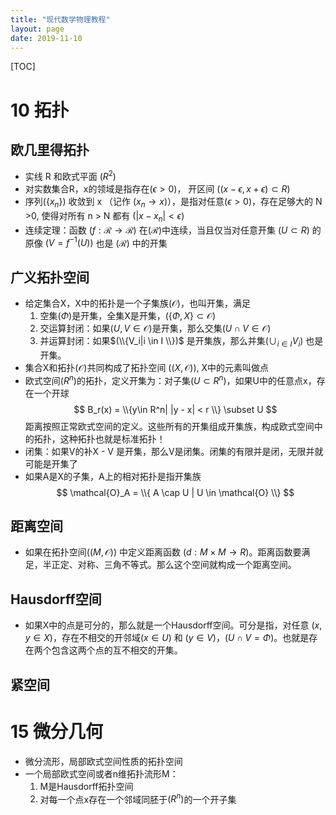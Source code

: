 ```yaml
---
title: "现代数学物理教程"
layout: page
date: 2019-11-10
---
```

[TOC]

# 10 拓扑
## 欧几里得拓扑
- 实线 R 和欧式平面 $(R^2)$
- 对实数集合R，x的领域是指存在$(\epsilon > 0)$， 开区间 $(  (x - \epsilon, x + \epsilon) \subset R )$
- 序列$( \{ x_n \} )$ 收敛到 x （记作 $(x_n \rightarrow x)$），是指对任意$( \epsilon >0 )$，存在足够大的 N >0, 使得对所有 n > N 都有 $( |x - x_n| < \epsilon )$
- 连续定理：函数 $(f : \mathcal{R} \rightarrow \mathcal{R})$ 在$(\mathcal{R})$中连续，当且仅当对任意开集 $( U \subset R )$ 的原像 $(V = f^{-1}(U))$ 也是 $(\mathcal{R})$ 中的开集

## 广义拓扑空间
- 给定集合X，X中的拓扑是一个子集族$(\mathcal{O})$，也叫开集，满足
    1. 空集$(\Phi)$是开集，全集X是开集，$(\{ \Phi, X \} \subset \mathcal{O})$
    2. 交运算封闭：如果$(U,V \in \mathcal{O} )$是开集，那么交集$( U \cap V \in \mathcal{O} )$
    3. 并运算封闭：如果$(\\{V_i|i \in I \\})$ 是开集族，那么并集$(\cup_{i \in I} V_i)$ 也是开集。
- 集合X和拓扑$(\mathcal{O})$共同构成了拓扑空间 $((X, \mathcal{O}))$, X中的元素叫做点
- 欧式空间$(R^n)$的拓扑，定义开集为：对子集$(U \subset R^n)$，如果U中的任意点x，存在一个开球
$$
B_r(x) = \\{y\in R^n| |y - x| < r \\} \subset U
$$
距离按照正常欧式空间的定义。这些所有的开集组成开集族，构成欧式空间中的拓扑，这种拓扑也就是标准拓扑！
- 闭集：如果V的补X - V 是开集，那么V是闭集。闭集的有限并是闭，无限并就可能是开集了
- 如果A是X的子集，A上的相对拓扑是指开集族
$$
\mathcal{O}_A = \\{ A \cap U | U \in \mathcal{O}  \\}
$$

## 距离空间
- 如果在拓扑空间$( (M, \mathcal{O}) )$ 中定义距离函数 $(d : M \times M \rightarrow R)$。距离函数要满足，半正定、对称、三角不等式。那么这个空间就构成一个距离空间。

## Hausdorff空间
- 如果X中的点是可分的，那么就是一个Hausdorff空间。可分是指，对任意 $(x, y \in X)$，存在不相交的开邻域$(x \in U)$ 和 $(y \in V)$，$(U \cap V = \Phi)$。也就是存在两个包含这两个点的互不相交的开集。

## 紧空间 





# 15 微分几何
- 微分流形，局部欧式空间性质的拓扑空间
- 一个局部欧式空间或者n维拓扑流形M：
    1. M是Hausdorff拓扑空间
    2. 对每一个点x存在一个邻域同胚于$(R^n)$的一个开子集